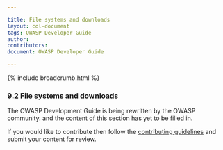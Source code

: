 ```yaml
---

title: File systems and downloads
layout: col-document
tags: OWASP Developer Guide
author:
contributors:
document: OWASP Developer Guide

---
```


{% include breadcrumb.html %}
### 9.2 File systems and downloads

The OWASP Development Guide is being rewritten by the OWASP community.
and the content of this section has yet to be filled in.

If you would like to contribute then follow the 
[contributing guidelines](https://github.com/OWASP/www-project-developer-guide/blob/main/CONTRIBUTING.md)
and submit your content for review.
